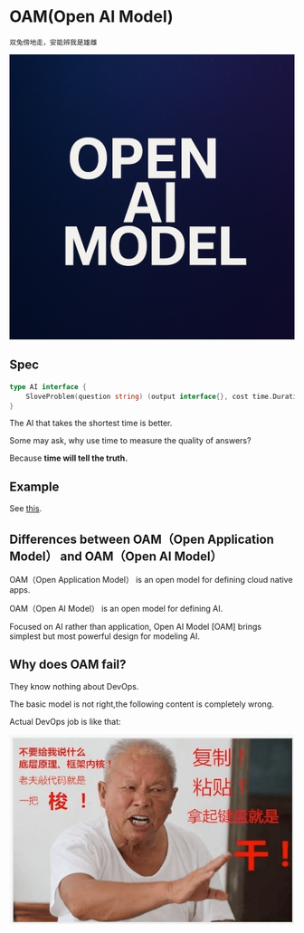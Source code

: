 # OAM(Open AI Model)

`双兔傍地走，安能辨我是雄雌`

![image](docs/oam.png)

## Spec

```GO
type AI interface {
	SloveProblem(question string) (output interface{}, cost time.Duration)
}
```

The AI ​​that takes the shortest time is better.

Some may ask, why use time to measure the quality of answers?

Because **time will tell the truth.**

## Example

See [this](function/local/gorm/analyze/module.go).


## Differences between OAM（Open Application Model） and OAM（Open AI Model）

OAM（Open Application Model） is an open model for defining cloud native apps.

OAM（Open AI Model） is an open model for defining AI.

Focused on AI rather than application, Open AI Model [OAM] brings simplest but most powerful  design for modeling AI.


## Why does OAM fail?

They know nothing about DevOps.

The basic model is not right,the following content is completely wrong.

Actual DevOps job is like that:

![image](docs/suo.png)
